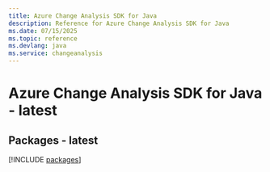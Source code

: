 ```yaml
---
title: Azure Change Analysis SDK for Java
description: Reference for Azure Change Analysis SDK for Java
ms.date: 07/15/2025
ms.topic: reference
ms.devlang: java
ms.service: changeanalysis
---
```

# Azure Change Analysis SDK for Java - latest
## Packages - latest
[!INCLUDE [packages](change-analysis-index.md)]